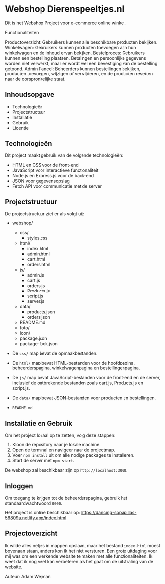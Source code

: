 
# Webshop Dierenspeeltjes.nl

Dit is het Webshop Project voor e-commerce online winkel.

Functionaliteiten

Productoverzicht: Gebruikers kunnen alle beschikbare producten bekijken.
Winkelwagen: Gebruikers kunnen producten toevoegen aan hun winkelwagen en de inhoud ervan bekijken.
Bestelproces: Gebruikers kunnen een bestelling plaatsen. Betalingen en persoonlijke gegevens worden niet verwerkt, maar er wordt wel een bevestiging van de bestelling getoond.
Admin Paneel: Beheerders kunnen bestellingen bekijken, producten toevoegen, wijzigen of verwijderen, en de producten resetten naar de oorspronkelijke staat.

## Inhoudsopgave

- Technologieën
- Projectstructuur
- Installatie
- Gebruik
- Licentie

## Technologieën

Dit project maakt gebruik van de volgende technologieën:

- HTML en CSS voor de front-end
- JavaScript voor interactieve functionaliteit
- Node.js en Express.js voor de back-end
- JSON voor gegevensopslag
- Fetch API voor communicatie met de server

## Projectstructuur

De projectstructuur ziet er als volgt uit:

- webshop/
  - css/
    - styles.css
  - html/
    - index.html
    - admin.html
    - cart.html
    - orders.html
  - js/
    - admin.js
    - cart.js
    - orders.js
    - Products.js
    - script.js
    - server.js
  - data/
    - products.json
    - orders.json
  - README.md
  - foto/
  - icon/
  - package.json
  - package-lock.json


- De `css/` map bevat de opmaakbestanden.
- De `html/` map bevat HTML-bestanden voor de hoofdpagina, beheerderspagina, winkelwagenpagina en bestellingenpagina.
- De `js/` map bevat JavaScript-bestanden voor de front-end en de server, inclusief de ontbrekende bestanden zoals cart.js, Products.js en script.js.
- De `data/` map bevat JSON-bestanden voor producten en bestellingen.
- `README.md`

## Installatie en Gebruik

Om het project lokaal op te zetten, volg deze stappen:

1. Kloon de repository naar je lokale machine.
2. Open de terminal en navigeer naar de projectmap.
3. Voer `npm install` uit om alle nodige packages te installeren.
4. Start de server met `npm start`.

De webshop zal beschikbaar zijn op `http://localhost:3000`.

## Inloggen

Om toegang te krijgen tot de beheerderspagina, gebruik het standaardwachtwoord `0000`.

Het project is online beschikbaar op: <https://dancing-sopapillas-56809a.netlify.app/index.html>

## Projectoverzicht

Ik wilde alles netjes in mappen opslaan, maar het bestand `index.html` moest bovenaan staan, anders kon ik het niet versturen. Een grote uitdaging voor mij was om een werkende website te maken met alle functionaliteiten. Ik weet dat ik nog veel kan verbeteren als het gaat om de uitstraling van de website.

Auteur:
Adam Wejman
